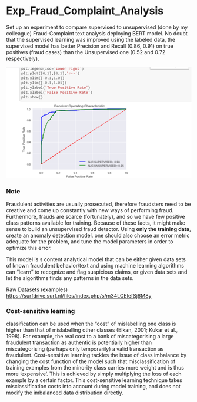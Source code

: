 # Exp_Fraud_Complaint_Analysis
Set up an experiment to compare supervised to unsupervised (done by my colleague) Fraud-Complaint text analysis deploying BERT model. No doubt that the supervised learning was improved using the labeled data, the supervised model has better Precision and Recall (0.86, 0.91) on true positives (fraud cases) than the Unsupervised one (0.52 and 0.72 respectively).

![Image](https://github.com/Shahabks/Exp_Fraud_Complaint_Analysis/blob/master/wqawsqw.png)

### Note
Fraudulent activities are usually prosecuted, therefore fraudsters need to be creative and come up constantly with new ways of performing fraud. Furthermore, frauds are scarce (fortunately), and so we have few positive class patterns available for training. Because of these facts, it might make sense to build an unsupervised fraud detector. Using **only the training data**, create an anomaly detection model. one should also choose an error metric adequate for the problem, and tune the model parameters in order to optimize this error.

This model is s content analytical model that can be either given data sets of known fraudulent behavior/text and using machine learning algorithms can “learn” to recognize and flag suspicious claims, or given data sets and let the algorithms finds any patterns in the data sets. 

Raw Datasets (examples) https://surfdrive.surf.nl/files/index.php/s/m34LCElefSj6M8y

### Cost-sensitive learning 
classification can be used when the
“cost” of mislabelling one class is higher than that
of mislabelling other classes (Elkan, 2001; Kukar
et al., 1998). For example, the real cost to a bank
of miscategorising a large fraudulent transaction
as authentic is potentially higher than miscategorising (perhaps only temporarily) a valid transaction as fraudulent. Cost-sensitive learning tackles the issue of class imbalance by changing the
cost function of the model such that misclassification of training examples from the minority
class carries more weight and is thus more ‘expensive’. This is achieved by simply multiplying
the loss of each example by a certain factor. This
cost-sensitive learning technique takes misclassification costs into account during model training,
and does not modify the imbalanced data distribution directly.
